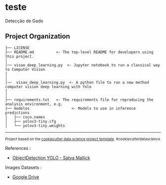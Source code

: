 

teste
==============================

Detecção de Gado

Project Organization
------------

    ├── LICENSE
    ├── README.md          <- The top-level README for developers using this project.
    │
    │── visao_deep_learning.py  <- Jupyter notebook to run a classical way to Computer Vision
    │
    │
    │──  visao_deep_learning.py  <- A python file to run a new method computer vision deep learning with Yolo 
    │
    │
    ├── requirements.txt   <- The requirements file for reproducing the analysis environment, e.g.
    ├── modelos                   <- Models to use in inference predictions
    │   ├── coco.names            
    │   ├── yolov3-tiny.cfg       
    │   └── yolov3-tiny.weights   
   
    

--------

<p><small>Project based on the <a target="_blank" href="https://drivendata.github.io/cookiecutter-data-science/">cookiecutter data science project template</a>. #cookiecutterdatascience</small></p>






References : 

- [ObjectDetection YOLO - Satya Mallick](https://github.com/spmallick/learnopencv/tree/master/ObjectDetection-YOLO)

Images Datasets : 

- [Google Drive](https://drive.google.com/drive/folders/1JDcBBRutiO1ipdZ5xS7T_ojkhZje5YK_?usp=sharing)

